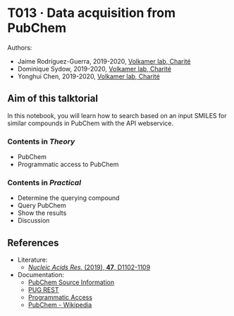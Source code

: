# T013 · Data acquisition from PubChem

Authors:

- Jaime Rodríguez-Guerra, 2019-2020, [Volkamer lab, Charité](https://volkamerlab.org/)
- Dominique Sydow, 2019-2020, [Volkamer lab, Charité](https://volkamerlab.org/)
- Yonghui Chen, 2019-2020, [Volkamer lab, Charité](https://volkamerlab.org/)

## Aim of this talktorial

In this notebook, you will learn how to search based on an input SMILES for similar compounds in PubChem with the API webservice.

### Contents in *Theory*

- PubChem
- Programmatic access to PubChem

### Contents in *Practical*

- Determine the querying compound
- Query PubChem
- Show the results
- Discussion

## References

* Literature:
    * [_Nucleic Acids Res._ (2019), __47__, D1102-1109](https://academic.oup.com/nar/article/47/D1/D1102/5146201)
* Documentation:
    * [PubChem Source Information](https://pubchem.ncbi.nlm.nih.gov/sources)
    * [PUG REST](https://pubchemdocs.ncbi.nlm.nih.gov/pug-rest)
    * [Programmatic Access](https://pubchemdocs.ncbi.nlm.nih.gov/programmatic-access)
    * [PubChem - Wikipedia](https://en.wikipedia.org/wiki/PubChem)